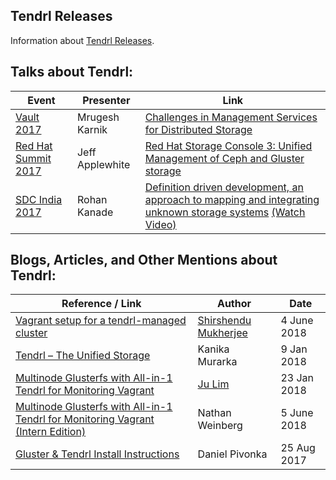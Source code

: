 ## Tendrl Releases
Information about [Tendrl Releases](https://github.com/Tendrl/documentation/wiki/Tendrl-Releases).

## Talks about Tendrl:
| Event | Presenter | Link |
|---|---|---|
| [Vault 2017](http://events.linuxfoundation.org/events/vault) | Mrugesh Karnik | [Challenges in Management Services for Distributed Storage](http://events.linuxfoundation.org/sites/events/files/slides/challenges-in-management-services-for-distributed-storage.pdf) |
| [Red Hat Summit 2017](https://rh2017.smarteventscloud.com/connect/agenda.ww) | Jeff Applewhite | [Red Hat Storage Console 3: Unified Management of Ceph and Gluster storage](https://rh2017.smarteventscloud.com/connect/fileDownload/session/12E1B69A9D0F8B20237E9CF51BB18BB9/S104248_Applewhite_Red%20Hat%20Storage%20Console%203-%20Unified%20Management%20of%20Ceph%20and%20Gluster%20storage.pdf) |
| [SDC India 2017](https://www.snia.org/events/sdc-india/2017-sdc-india-abracts#def_driven_dev) | Rohan Kanade| [Definition driven development, an approach to mapping and integrating unknown storage systems](https://www.snia.org/sites/default/files/SDCIndia/2017/Slides/Rohan%20Kanade%20-%20Red%20Hat%20-%20Definition%20driven%20development%2C%20mapping%20and%20integrating%20unknown%20storage%20systems%20a.k.a%20Tendrl%20%281%29.pdf)  [(Watch Video)](https://www.youtube.com/watch?v=mb5H6UypuVw) |


## Blogs, Articles, and Other Mentions about Tendrl:
| Reference / Link | Author | Date |
|---|---|---|
| [Vagrant setup for a tendrl-managed cluster](https://github.com/Tendrl/tendrl-vagrant) | [Shirshendu Mukherjee](https://github.com/shirshendu) | 4 June 2018 |
| [Tendrl – The Unified Storage](https://a2batic.wordpress.com/2018/01/09/tendrl-the-unified-storage/) | Kanika Murarka | 9 Jan 2018 |
| [Multinode Glusterfs with All-in-1 Tendrl for Monitoring Vagrant](https://github.com/julienlim/multinode-glusterfs-with-tendrl-vagrant) | [Ju Lim](https://github.com/julienlim) | 23 Jan 2018 |
| [Multinode Glusterfs with All-in-1 Tendrl for Monitoring Vagrant (Intern Edition)](https://github.com/Tendrl/documentation/wiki/Multinode-Glusterfs-with-All-in-1-Tendrl-for-Monitoring-Vagrant---Intern-Edition---Notes) | Nathan Weinberg | 5 June 2018 |
| [Gluster & Tendrl Install Instructions](https://github.com/Daniel-Pivonka/gluster-tendrl-install) | Daniel Pivonka | 25 Aug 2017 |

